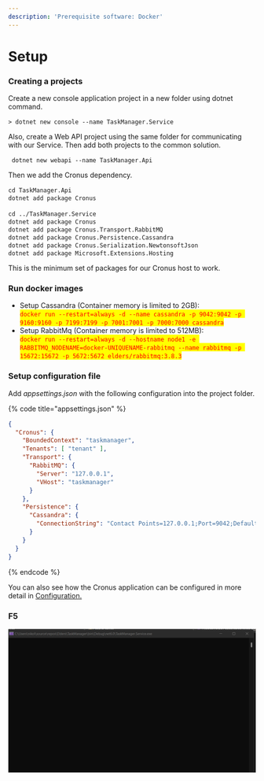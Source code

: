 ```yaml
---
description: 'Prerequisite software: Docker'
---
```


# Setup

### Creating a projects

Create a new console application project in a new folder using dotnet command.

```
> dotnet new console --name TaskManager.Service
```

Also, create a Web API project using the same folder for communicating with our Service. Then add both projects to the common solution.

```
 dotnet new webapi --name TaskManager.Api
```

Then we add the Cronus dependency.&#x20;

```shell
cd TaskManager.Api
dotnet add package Cronus

cd ../TaskManager.Service
dotnet add package Cronus
dotnet add package Cronus.Transport.RabbitMQ
dotnet add package Cronus.Persistence.Cassandra
dotnet add package Cronus.Serialization.NewtonsoftJson
dotnet add package Microsoft.Extensions.Hosting
```

This is the minimum set of packages for our Cronus host to work.

### Run docker images

* Setup Cassandra (Container memory is limited to 2GB):\
  <mark style="color:red;">`docker run --restart=always -d --name cassandra -p 9042:9042 -p 9160:9160 -p 7199:7199 -p 7001:7001 -p 7000:7000 cassandra`</mark>
* Setup RabbitMq (Container memory is limited to 512MB):\
  <mark style="color:red;">`docker run --restart=always -d --hostname node1 -e RABBITMQ_NODENAME=docker-UNIQUENAME-rabbitmq --name rabbitmq -p 15672:15672 -p 5672:5672 elders/rabbitmq:3.8.3`</mark>

### Setup configuration file

Add _appsettings.json_ with the following configuration into the project folder.

{% code title="appsettings.json" %}
```json
{
  "Cronus": {
    "BoundedContext": "taskmanager",
    "Tenants": [ "tenant" ],
    "Transport": {
      "RabbitMQ": {
        "Server": "127.0.0.1",
        "VHost": "taskmanager"
      }
    },
    "Persistence": {
      "Cassandra": {
        "ConnectionString": "Contact Points=127.0.0.1;Port=9042;Default Keyspace=taskmanager_es"
      }
    }
  }
}
```
{% endcode %}

You can also see how the Cronus application can be configured in more detail in [Configuration.](../../cronus-framework/configuration.md)

### F5&#x20;

![Ensure that service has been started properly.](../../.gitbook/assets/CronusStarting.gif)
